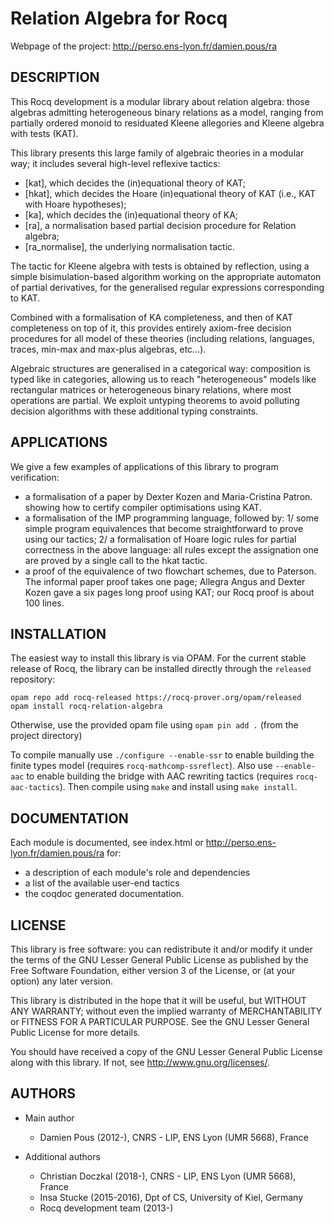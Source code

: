 
# Relation Algebra for Rocq

Webpage of the project: http://perso.ens-lyon.fr/damien.pous/ra


## DESCRIPTION

This Rocq development is a modular library about relation algebra:
those algebras admitting heterogeneous binary relations as a model,
ranging from partially ordered monoid to residuated Kleene allegories
and Kleene algebra with tests (KAT).

This library presents this large family of algebraic theories in a
modular way; it includes several high-level reflexive tactics:
 - [kat], which decides the (in)equational theory of KAT;
 - [hkat], which decides the Hoare (in)equational theory of KAT 
     (i.e., KAT with Hoare hypotheses);
 - [ka], which decides the (in)equational theory of KA;
 - [ra], a normalisation based partial decision procedure for Relation 
     algebra;
 - [ra_normalise], the underlying normalisation tactic.

The tactic for Kleene algebra with tests is obtained by reflection,
using a simple bisimulation-based algorithm working on the appropriate
automaton of partial derivatives, for the generalised regular
expressions corresponding to KAT.

Combined with a formalisation of KA completeness, and then of KAT
completeness on top of it, this provides entirely axiom-free decision
procedures for all model of these theories (including relations,
languages, traces, min-max and max-plus algebras, etc...).

Algebraic structures are generalised in a categorical way: composition
is typed like in categories, allowing us to reach "heterogeneous"
models like rectangular matrices or heterogeneous binary relations,
where most operations are partial. We exploit untyping theorems to
avoid polluting decision algorithms with these additional typing
constraints.


## APPLICATIONS

We give a few examples of applications of this library to program
verification:
- a formalisation of a paper by Dexter Kozen and Maria-Cristina Patron. 
  showing how to certify compiler optimisations using KAT.
- a formalisation of the IMP programming language, followed by: 1/ some
  simple program equivalences that become straightforward to prove
  using our tactics; 2/ a formalisation of Hoare logic rules for partial
  correctness in the above language: all rules except the assignation one 
  are proved by a single call to the hkat tactic.
- a proof of the equivalence of two flowchart schemes, due to
  Paterson. The informal paper proof takes one page; Allegra Angus and
  Dexter Kozen gave a six pages long proof using KAT; our Rocq proof is
  about 100 lines.


## INSTALLATION

The easiest way to install this library is via OPAM. For the current
stable release of Rocq, the library can be installed directly through
the `released` repository:
```
opam repo add rocq-released https://rocq-prover.org/opam/released
opam install rocq-relation-algebra
```
Otherwise, use the provided opam file using `opam pin add .` (from the project directory)

To compile manually use `./configure --enable-ssr` to enable building
the finite types model (requires `rocq-mathcomp-ssreflect`). Also use `--enable-aac` to enable building the bridge with AAC rewriting tactics (requires `rocq-aac-tactics`).
Then compile using `make` and install using `make install`.


## DOCUMENTATION

Each module is documented, see index.html or 
     http://perso.ens-lyon.fr/damien.pous/ra
for:
- a description of each module's role and dependencies
- a list of the available user-end tactics
- the coqdoc generated documentation.


## LICENSE

This library is free software: you can redistribute it and/or modify
it under the terms of the GNU Lesser General Public License as
published by the Free Software Foundation, either version 3 of the
License, or (at your option) any later version.

This library is distributed in the hope that it will be useful, but
WITHOUT ANY WARRANTY; without even the implied warranty of
MERCHANTABILITY or FITNESS FOR A PARTICULAR PURPOSE.  See the GNU
Lesser General Public License for more details.

You should have received a copy of the GNU Lesser General Public
License along with this library.  If not, see
<http://www.gnu.org/licenses/>.


## AUTHORS

* Main author
  - Damien Pous (2012-), CNRS - LIP, ENS Lyon (UMR 5668), France
 
* Additional authors
  - Christian Doczkal (2018-), CNRS - LIP, ENS Lyon (UMR 5668), France
  - Insa Stucke (2015-2016), Dpt of CS, University of Kiel, Germany
  - Rocq development team (2013-)
